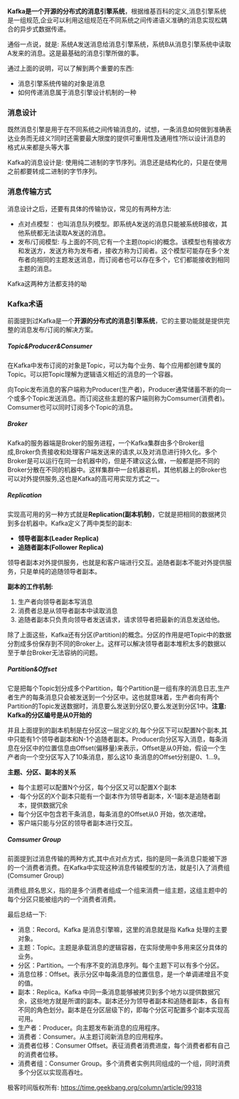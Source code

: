 **Kafka是一个开源的分布式的消息引擎系统**，根据维基百科的定义,消息引擎系统是一组规范,企业可以利用这组规范在不同系统之间传递语义准确的消息实现松耦合的异步式数据传递。

通俗一点说，就是: 系统A发送消息给消息引擎系统，系统B从消息引擎系统中读取A发来的消息。这是最基础的消息引擎所做的事。

通过上面的说明，可以了解到两个重要的东西:

- 消息引擎系统传输的对象是消息
- 如何传递消息属于消息引擎设计机制的一种

### 消息设计

既然消息引擎是用于在不同系统之间传输消息的，试想，一条消息如何做到准确表达业务而无歧义?同时还需要最大限度的提供可重用性及通用性?所以设计消息的格式从来都是头等大事

Kafka的消息设计是: 使用纯二进制的字节序列。消息还是结构化的，只是在使用之前都要转成二进制的字节序列。

### 消息传输方式

消息设计之后，还要有具体的传输协议，常见的有两种方法:

- 点对点模型： 也叫消息队列模型。即系统A发送的消息只能被系统B接收，其他系统都无法读取A发送的消息。
- 发布/订阅模型:  与上面的不同,它有一个主题(topic)的概念。该模型也有接收方和发送方，发送方称为发布者，接收方称为订阅者。这个模型可能存在多个发布者向相同的主题发送消息，而订阅者也可以存在多个，它们都能接收到相同主题的消息。

Kafka这两种方法都支持的呦



### Kafka术语

前面提到过Kafka是一个**开源的分布式的消息引擎系统**，它的主要功能就是提供完整的消息发布/订阅的解决方案。

##### Topic&Producer&Consumer

在Kafka中发布订阅的对象是Topic，可以为每个业务、每个应用都创建专属的Topic。可以把Topic理解为逻辑语义相近的消息的一个容器。

向Topic发布消息的客户端称为Producer(生产者)，Producer通常储蓄不断的向一个或多个Topic发送消息。而订阅这些主题的客户端则称为Comsumer(消费者)。Comsumer也可以同时订阅多个Topic的消息。

##### Broker

Kafka的服务器端是Broker的服务进程，一个Kafka集群由多个Broker组成,Broker负责接收和处理客户端发送来的请求,以及对消息进行持久化。多个Broker是可以运行在同一台机器中的，但是不建议这么做，一般都是把不同的Broker分散在不同的机器中。这样集群中一台机器宕机，其他机器上的Broker也可以对外提供服务,这也是Kafka的高可用实现方式之一。

##### Replication

实现高可用的另一种方式就是**Replication(副本机制)**，它就是把相同的数据拷贝到多台机器中。Kafka定义了两中类型的副本:

- **领导者副本(Leader Replica)**
- **追随者副本(Follower Replica)**

领导者副本对外提供服务，也就是和客户端进行交互。追随者副本不能对外提供服务，只是单纯的追随领导者副本。

**副本的工作机制:**

1. 生产者向领导者副本写消息
2. 消费者总是从领导者副本中读取消息
3. 追随者副本只负责向领导者发送请求，请求领导者把最新的消息发送给他。

除了上面这些，Kafka还有分区(Partition)的概念。分区的作用是吧Topic中的数据分割成多份保存到不同的Broker上。这样可以解决领导者副本堆积太多的数据以至于单台Broker无法容纳的问题。



##### Partition&Offset

它是把每个Topic划分成多个Partition，每个Partition是一组有序的消息日志,生产者生产的每条消息只会被发送到一个分区中。这也就意味着，生产者向有两个Partition的Topic发送数据时，消息要么发送到分区0,要么发送到分区1中。**注意: Kafka的分区编号是从0开始的**

并且上面提到的副本机制是在分区这一层定义的,每个分区下可以配置N个副本,其中只能有1个领导者副本和N-1个追随者副本。Producer向分区写入消息，每条消息在分区中的位置信息由Offset(偏移量)来表示，Offset是从0开始，假设一个生产者向一个空分区写入了10条消息，那么这10 条消息的Offset分别是0、1...9。



**主题、分区、副本的关系**

- 每个主题可以配置N个分区，每个分区又可以配置X个副本
- ·每个分区的X个副本只能有一个副本作为领导者副本，X-1副本是追随者副本，提供数据冗余
- 每个分区中包含若干条消息，每条消息的Offset从0 开始，依次递增。
- 客户端只能与分区的领导者副本进行交互。



##### Comsumer Group

前面提到过消息传输的两种方式,其中点对点方式，指的是同一条消息只能被下游的一个消费者消费。在Kafka中实现这种消息传输模型的方法，就是引入了消费组(Comsumer Group)

消费组,顾名思义，指的是多个消费者组成一个组来消费一组主题，这组主题中的每个分区只能被组内的一个消费者消费。



最后总结一下:



- 消息：Record。Kafka 是消息引擎嘛，这里的消息就是指 Kafka 处理的主要对象。
- 主题：Topic。主题是承载消息的逻辑容器，在实际使用中多用来区分具体的业务。
- 分区：Partition。一个有序不变的消息序列。每个主题下可以有多个分区。
- 消息位移：Offset。表示分区中每条消息的位置信息，是一个单调递增且不变的值。
- 副本：Replica。Kafka 中同一条消息能够被拷贝到多个地方以提供数据冗余，这些地方就是所谓的副本。副本还分为领导者副本和追随者副本，各自有不同的角色划分。副本是在分区层级下的，即每个分区可配置多个副本实现高可用。
- 生产者：Producer。向主题发布新消息的应用程序。
- 消费者：Consumer。从主题订阅新消息的应用程序。
- 消费者位移：Consumer Offset。表征消费者消费进度，每个消费者都有自己的消费者位移。
- 消费者组：Consumer Group。多个消费者实例共同组成的一个组，同时消费多个分区以实现高吞吐。
  

极客时间版权所有: https://time.geekbang.org/column/article/99318